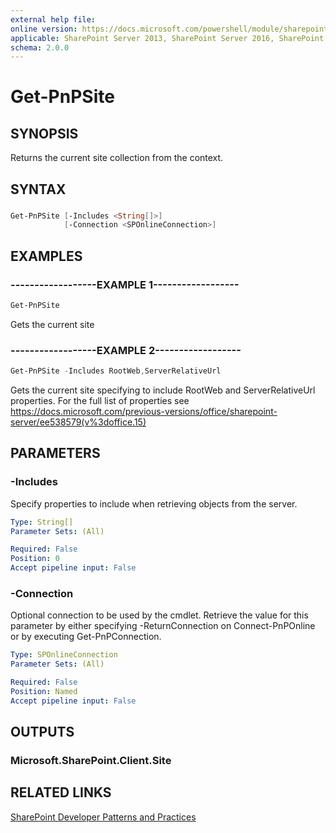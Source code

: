```yaml
---
external help file:
online version: https://docs.microsoft.com/powershell/module/sharepoint-pnp/get-pnpsite
applicable: SharePoint Server 2013, SharePoint Server 2016, SharePoint Server 2019, SharePoint Online
schema: 2.0.0
---
```

# Get-PnPSite

## SYNOPSIS
Returns the current site collection from the context.

## SYNTAX

###
```powershell
Get-PnPSite [-Includes <String[]>]
            [-Connection <SPOnlineConnection>]
```

## EXAMPLES

### ------------------EXAMPLE 1------------------
```powershell
Get-PnPSite
```

Gets the current site

### ------------------EXAMPLE 2------------------
```powershell
Get-PnPSite -Includes RootWeb,ServerRelativeUrl
```

Gets the current site specifying to include RootWeb and ServerRelativeUrl properties. For the full list of properties see https://docs.microsoft.com/previous-versions/office/sharepoint-server/ee538579(v%3doffice.15)

## PARAMETERS

### -Includes
Specify properties to include when retrieving objects from the server.

```yaml
Type: String[]
Parameter Sets: (All)

Required: False
Position: 0
Accept pipeline input: False
```

### -Connection
Optional connection to be used by the cmdlet. Retrieve the value for this parameter by either specifying -ReturnConnection on Connect-PnPOnline or by executing Get-PnPConnection.

```yaml
Type: SPOnlineConnection
Parameter Sets: (All)

Required: False
Position: Named
Accept pipeline input: False
```

## OUTPUTS

### Microsoft.SharePoint.Client.Site

## RELATED LINKS

[SharePoint Developer Patterns and Practices](https://aka.ms/sppnp)
